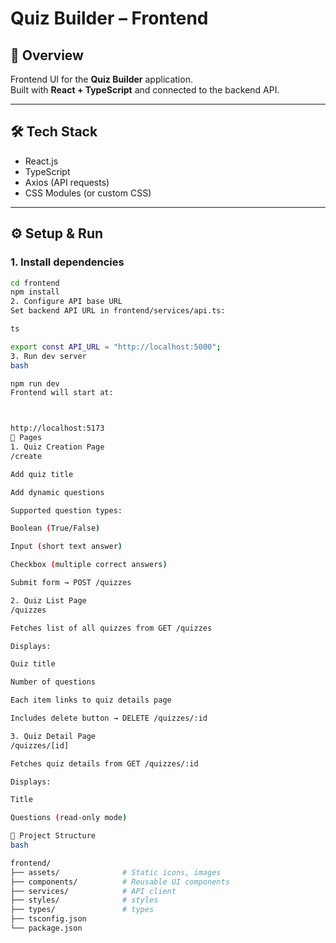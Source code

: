 # Quiz Builder – Frontend

## 🚀 Overview
Frontend UI for the **Quiz Builder** application.  
Built with **React + TypeScript** and connected to the backend API.  

---

## 🛠 Tech Stack
- React.js 
- TypeScript
- Axios (API requests)
- CSS Modules (or custom CSS)

---

## ⚙️ Setup & Run

### 1. Install dependencies
```bash
cd frontend
npm install
2. Configure API base URL
Set backend API URL in frontend/services/api.ts:

ts

export const API_URL = "http://localhost:5000";
3. Run dev server
bash

npm run dev
Frontend will start at:



http://localhost:5173
📌 Pages
1. Quiz Creation Page
/create

Add quiz title

Add dynamic questions

Supported question types:

Boolean (True/False)

Input (short text answer)

Checkbox (multiple correct answers)

Submit form → POST /quizzes

2. Quiz List Page
/quizzes

Fetches list of all quizzes from GET /quizzes

Displays:

Quiz title

Number of questions

Each item links to quiz details page

Includes delete button → DELETE /quizzes/:id

3. Quiz Detail Page
/quizzes/[id]

Fetches quiz details from GET /quizzes/:id

Displays:

Title

Questions (read-only mode)

📂 Project Structure
bash

frontend/
├── assets/              # Static icons, images
├── components/          # Reusable UI components
├── services/            # API client
├── styles/              # styles
├── types/               # types   
├── tsconfig.json
└── package.json